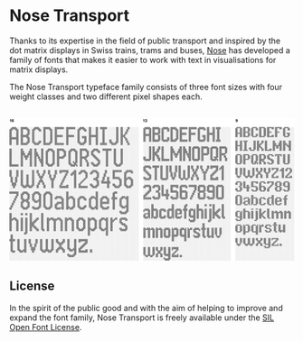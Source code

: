 # Nose Transport

Thanks to its expertise in the field of public transport and inspired by the dot matrix displays in Swiss trains, trams and buses, [Nose](https://nose.ch) has developed a family of fonts that makes it easier to work with text in visualisations for matrix displays.

The Nose Transport typeface family consists of three font sizes with four weight classes and two different pixel shapes each.

<br>

<picture>
  <source media="(prefers-color-scheme: dark)" srcset="https://raw.githubusercontent.com/Nose-Design/Nose-Transport/main/misc/intro-dark.png">
  <source media="(prefers-color-scheme: light)" srcset="https:/raw.githubusercontent.com/Nose-Design/Nose-Transport/main/misc/intro-light.png">
  <img alt="Sample" src="https://raw.githubusercontent.com/Nose-Design/Nose-Transport/main/misc/intro-light.png">
</picture>

## License

In the spirit of the public good and with the aim of helping to improve and expand the font family, Nose Transport is freely available under the [SIL Open Font License](https://openfontlicense.org).
